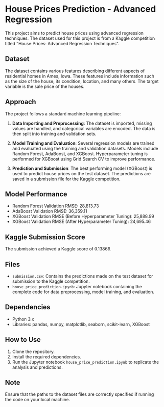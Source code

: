 # House Prices Prediction - Advanced Regression

This project aims to predict house prices using advanced regression techniques. The dataset used for this project is from a Kaggle competition titled "House Prices: Advanced Regression Techniques".

## Dataset
The dataset contains various features describing different aspects of residential homes in Ames, Iowa. These features include information such as the size of the house, its condition, location, and many others. The target variable is the sale price of the houses.

## Approach
The project follows a standard machine learning pipeline:

1. **Data Importing and Preprocessing**: The dataset is imported, missing values are handled, and categorical variables are encoded. The data is then split into training and validation sets.

2. **Model Training and Evaluation**: Several regression models are trained and evaluated using the training and validation datasets. Models include Random Forest, AdaBoost, and XGBoost. Hyperparameter tuning is performed for XGBoost using Grid Search CV to improve performance.

3. **Prediction and Submission**: The best performing model (XGBoost) is used to predict house prices on the test dataset. The predictions are saved in a submission file for the Kaggle competition.

## Model Performance
- Random Forest Validation RMSE: 28,813.73
- AdaBoost Validation RMSE: 36,359.11
- XGBoost Validation RMSE (Before Hyperparameter Tuning): 25,888.99
- XGBoost Validation RMSE (After Hyperparameter Tuning): 24,695.46

## Kaggle Submission Score
The submission achieved a Kaggle score of 0.13869.

## Files
- `submission.csv`: Contains the predictions made on the test dataset for submission to the Kaggle competition.
- `house_price_prediction.ipynb`: Jupyter notebook containing the complete code for data preprocessing, model training, and evaluation.

## Dependencies
- Python 3.x
- Libraries: pandas, numpy, matplotlib, seaborn, scikit-learn, XGBoost

## How to Use
1. Clone the repository.
2. Install the required dependencies.
3. Run the Jupyter notebook `house_price_prediction.ipynb` to replicate the analysis and predictions.

## Note
Ensure that the paths to the dataset files are correctly specified if running the code on your local machine.

